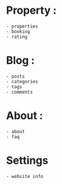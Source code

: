 # Property :
    - properties
    - booking
    - rating

# Blog :
    - posts
    - categories
    - tags
    - comments

# About :
    - about
    - faq

# Settings
    - website info
